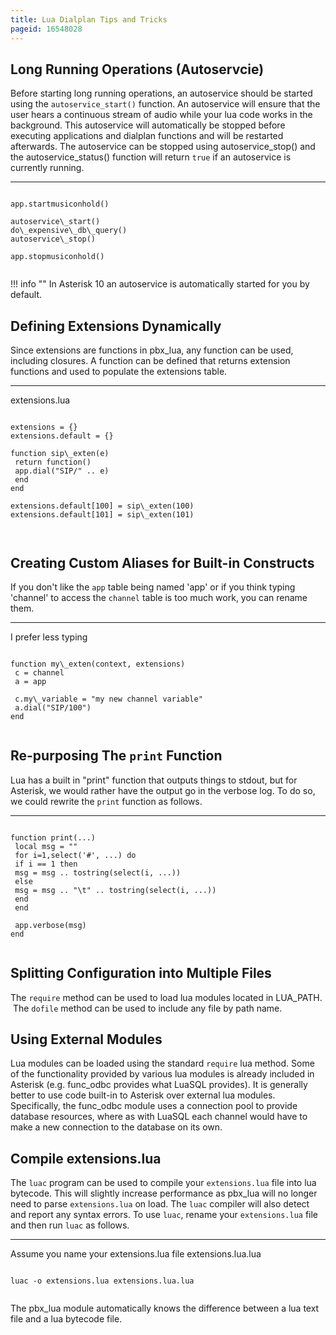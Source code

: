 ```yaml
---
title: Lua Dialplan Tips and Tricks
pageid: 16548028
---
```


Long Running Operations (Autoservcie)
-------------------------------------

Before starting long running operations, an autoservice should be started using the `autoservice_start()` function. An autoservice will ensure that the user hears a continuous stream of audio while your lua code works in the background. This autoservice will automatically be stopped before executing applications and dialplan functions and will be restarted afterwards. The autoservice can be stopped using autoservice\_stop() and the autoservice\_status() function will return `true` if an autoservice is currently running.




---

  
  


```

app.startmusiconhold()

autoservice\_start()
do\_expensive\_db\_query()
autoservice\_stop()

app.stopmusiconhold()


```




!!! info ""
    In Asterisk 10 an autoservice is automatically started for you by default.

      
[//]: # (end-info)



Defining Extensions Dynamically
-------------------------------

Since extensions are functions in pbx\_lua, any function can be used, including closures. A function can be defined that returns extension functions and used to populate the extensions table.




---

  
extensions.lua  


```

extensions = {}
extensions.default = {}

function sip\_exten(e)
 return function()
 app.dial("SIP/" .. e)
 end
end

extensions.default[100] = sip\_exten(100)
extensions.default[101] = sip\_exten(101)



```


Creating Custom Aliases for Built-in Constructs
-----------------------------------------------

If you don't like the `app` table being named 'app' or if you think typing 'channel' to access the `channel` table is too much work, you can rename them.




---

  
I prefer less typing  


```

function my\_exten(context, extensions)
 c = channel
 a = app

 c.my\_variable = "my new channel variable"
 a.dial("SIP/100")
end


```


Re-purposing The `print` Function
---------------------------------

Lua has a built in "print" function that outputs things to stdout, but for Asterisk, we would rather have the output go in the verbose log. To do so, we could rewrite the `print` function as follows.




---

  
  


```

function print(...)
 local msg = ""
 for i=1,select('#', ...) do
 if i == 1 then
 msg = msg .. tostring(select(i, ...))
 else
 msg = msg .. "\t" .. tostring(select(i, ...))
 end
 end

 app.verbose(msg)
end


```


Splitting Configuration into Multiple Files
-------------------------------------------

The `require` method can be used to load lua modules located in LUA\_PATH.  The `dofile` method can be used to include any file by path name.

Using External Modules
----------------------

Lua modules can be loaded using the standard `require` lua method. Some of the functionality provided by various lua modules is already included in Asterisk (e.g. func\_odbc provides what LuaSQL provides). It is generally better to use code built-in to Asterisk over external lua modules. Specifically, the func\_odbc module uses a connection pool to provide database resources, where as with LuaSQL each channel would have to make a new connection to the database on its own.

Compile extensions.lua
----------------------

The `luac` program can be used to compile your `extensions.lua` file into lua bytecode. This will slightly increase performance as pbx\_lua will no longer need to parse `extensions.lua` on load. The `luac` compiler will also detect and report any syntax errors. To use `luac`, rename your `extensions.lua` file and then run `luac` as follows.




---

  
Assume you name your extensions.lua file extensions.lua.lua  


```

luac -o extensions.lua extensions.lua.lua


```


The pbx\_lua module automatically knows the difference between a lua text file and a lua bytecode file.

